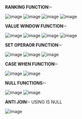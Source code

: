 **RANKING FUNCTION:-**

![image](https://github.com/user-attachments/assets/ffaeaa28-09fc-4ef5-95d4-ec7faee6f3cc)
![image](https://github.com/user-attachments/assets/47d41496-7700-4623-be7e-01be1d993967)
![image](https://github.com/user-attachments/assets/c608ad59-a9ba-4e11-be5b-46bfb1320113)
![image](https://github.com/user-attachments/assets/b7f1a2d8-0838-496a-b4aa-36ae50507c66)

**VALUE WINDOW FUNCTION:-**

![image](https://github.com/user-attachments/assets/7014b93e-02ee-4df9-9198-4039c50956cf)
![image](https://github.com/user-attachments/assets/7e5c9b27-e3e5-475e-9c28-c028f7151b6c)
![image](https://github.com/user-attachments/assets/cf92603c-09c3-4821-912d-b0db45ef7464)
![image](https://github.com/user-attachments/assets/50c6a31a-1dfb-4582-a726-e8f150b4bcae)

**SET OPERAOR FUNCTION:-**

![image](https://github.com/user-attachments/assets/4180feac-104a-4c23-a818-835f05682c4e)
![image](https://github.com/user-attachments/assets/345f790b-7c1c-4912-9db6-b8d831fa4b23)
![image](https://github.com/user-attachments/assets/965896c3-1ac8-43e9-9ca3-345094739132)

**CASE WHEN FUNCTION:-**

![image](https://github.com/user-attachments/assets/c4ebd947-0c43-425c-b9e5-ab6142e92ef3)
![image](https://github.com/user-attachments/assets/3ec0d180-daa4-4a14-8970-985c37d34ac7)

**NULL FUNCTIONS:-**

![image](https://github.com/user-attachments/assets/22e4527e-f607-4aef-9c84-349f35b67246)
![image](https://github.com/user-attachments/assets/ac20a548-a12f-4851-b601-c08080c6420c)

__ANTI JOIN:-__ USING IS NULL

![image](https://github.com/user-attachments/assets/a7a45fdc-8ca2-4c98-9491-a514b24269ab)

